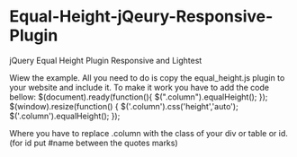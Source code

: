 Equal-Height-jQeury-Responsive-Plugin
==============================

jQuery Equal Height Plugin Responsive and Lightest

Wiew the example. All you need to do is copy the equal_height.js plugin to your website and include it. 
To make it work you have to add the code bellow:
$(document).ready(function(){
$(".column").equalHeight();
});
$(window).resize(function() {
        $('.column').css('height','auto');
        $('.column').equalHeight();
});

Where you have to replace .column with the class of your div or table or id. 
(for id put #name between the quotes marks)
